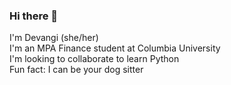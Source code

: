 ### Hi there 👋 

I'm Devangi (she/her)
<br /> I'm an MPA Finance student at Columbia University
<br /> I'm looking to collaborate to learn Python 
<br /> Fun fact: I can be your dog sitter 


<!--
**devangirathod/devangirathod** is a ✨ _special_ ✨ repository because its `README.md` (this file) appears on your GitHub profile.

Here are some ideas to get you started:

- 🔭 I’m 
- 🌱 I’m currently learning ...
- 👯 I’m looking to collaborate on ...
- 🤔 I’m looking for help with ...
- 💬 Ask me about ...
- 📫 How to reach me: ...
- 😄 Pronouns: ...
- ⚡ Fun fact: ...
-->

